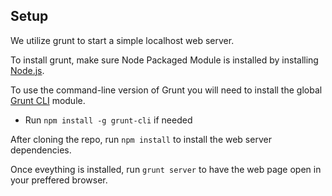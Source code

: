 
## Setup

We utilize grunt to start a simple localhost web server.

To install grunt, make sure Node Packaged Module is installed by installing [Node.js](http://nodejs.org/).

To use the command-line version of Grunt you will need to install the global [Grunt CLI](http://gruntjs.com/getting-started) module.

- Run `npm install -g grunt-cli` if needed 

After cloning the repo, run `npm install` to install the web server dependencies. 

Once eveything is installed, run `grunt server` to have the web page open in your preffered browser.